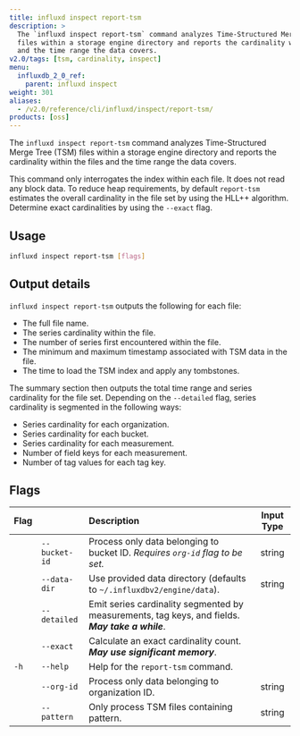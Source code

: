 ```yaml
---
title: influxd inspect report-tsm
description: >
  The `influxd inspect report-tsm` command analyzes Time-Structured Merge Tree (TSM)
  files within a storage engine directory and reports the cardinality within the files
  and the time range the data covers.
v2.0/tags: [tsm, cardinality, inspect]
menu:
  influxdb_2_0_ref:
    parent: influxd inspect
weight: 301
aliases:
  - /v2.0/reference/cli/influxd/inspect/report-tsm/
products: [oss]
---
```


The `influxd inspect report-tsm` command analyzes Time-Structured Merge Tree (TSM)
files within a storage engine directory and reports the cardinality within the files
and the time range the data covers.

This command only interrogates the index within each file.
It does not read any block data.
To reduce heap requirements, by default `report-tsm` estimates the overall
cardinality in the file set by using the HLL++ algorithm.
Determine exact cardinalities by using the `--exact` flag.

## Usage
```sh
influxd inspect report-tsm [flags]
```

## Output details
`influxd inspect report-tsm` outputs the following for each file:

- The full file name.
- The series cardinality within the file.
- The number of series first encountered within the file.
- The minimum and maximum timestamp associated with TSM data in the file.
- The time to load the TSM index and apply any tombstones.

The summary section then outputs the total time range and series cardinality for
the file set. Depending on the `--detailed` flag, series cardinality is segmented
in the following ways:

- Series cardinality for each organization.
- Series cardinality for each bucket.
- Series cardinality for each measurement.
- Number of field keys for each measurement.
- Number of tag values for each tag key.

## Flags
| Flag |               | Description                                                                                      | Input Type |
|:---- |:---           |:-----------                                                                                      |:----------:|
|      | `--bucket-id` | Process only data belonging to bucket ID. _Requires `org-id` flag to be set._                    | string     |
|      | `--data-dir`  | Use provided data directory (defaults to `~/.influxdbv2/engine/data`).                           | string     |
|      | `--detailed`  | Emit series cardinality segmented by measurements, tag keys, and fields. _**May take a while**_. |            |
|      | `--exact`     | Calculate an exact cardinality count. _**May use significant memory**_.                          |            |
| `-h` | `--help`      | Help for the `report-tsm` command.                                                               |            |
|      | `--org-id`    | Process only data belonging to organization ID.                                                  | string     |
|      | `--pattern`   | Only process TSM files containing pattern.                                                       | string     |
